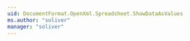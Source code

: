 ```yaml
---
uid: DocumentFormat.OpenXml.Spreadsheet.ShowDataAsValues
ms.author: "soliver"
manager: "soliver"
---
```

